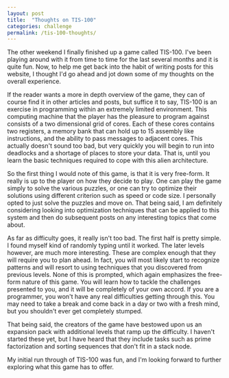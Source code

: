 ```yaml
---
layout: post
title:  "Thoughts on TIS-100"
categories: challenge
permalink: /tis-100-thoughts/
---
```


The other weekend I finally finished up a game called TIS-100. I've been
playing around with it from time to time for the last several months and it is
quite fun. Now, to help me get back into the habit of writing posts for this
website, I thought I'd go ahead and jot down some of my thoughts on the overall
experience.

If the reader wants a more in depth overview of the game, they can of course
find it in other articles and posts, but suffice it to say, TIS-100 is an
exercise in programming within an extremely limited environment. This computing
machine that the player has the pleasure to program against consists of a two
dimensional grid of cores. Each of these cores contains two registers, a memory
bank that can hold up to 15 assembly like instructions, and the ability to pass
messages to adjacent cores. This actually doesn't sound too bad, but very
quickly you will begin to run into deadlocks and a shortage of places to store
your data. That is, until you learn the basic techniques required to cope with
this alien architecture.

So the first thing I would note of this game, is that it is very free-form. It
really is up to the player on how they decide to play. One can play the game
simply to solve the various puzzles, or one can try to optimize their solutions
using different criterion such as speed or code size. I personally opted to
just solve the puzzles and move on. That being said, I am definitely
considering looking into optimization techniques that can be applied to this
system and then do subsequent posts on any interesting topics that come about.

As far as difficulty goes, it really isn't too bad. The first half is pretty
simple. I found myself kind of randomly typing until it worked. The later
levels however, are much more interesting. These are complex enough that they
will require you to plan ahead. In fact, you will most likely start to
recognize patterns and will resort to using techniques that you discovered from
previous levels. None of this is prompted, which again emphasizes the free-form
nature of this game. You will learn how to tackle the challenges presented to
you, and it will be completely of your own accord. If you are a programmer, you
won't have any real difficulties getting through this. You may need to take a
break and come back in a day or two with a fresh mind, but you shouldn't ever
get completely stumped.

That being said, the creators of the game have bestowed upon us an expansion
pack with additional levels that ramp up the difficulty. I haven't started
these yet, but I have heard that they include tasks such as prime factorization
and sorting sequences that don't fit in a stack node.

My initial run through of TIS-100 was fun, and I'm looking forward to
further exploring what this game has to offer.
